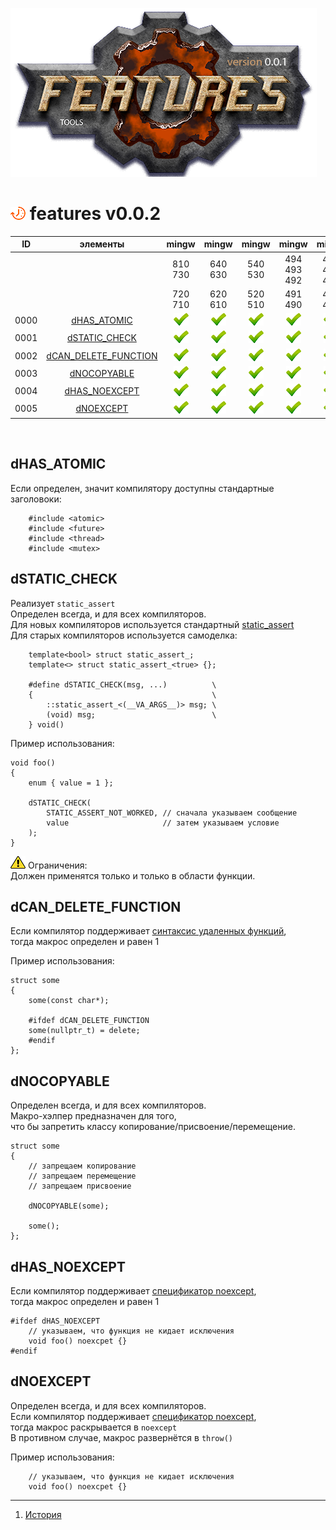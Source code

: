 [![logo](logo.png)](../home.md "for developers") 

[R]: icons/release.png   "релизная версия"
[P]: icons/progress.png  "в процессе..."
[S]: icons/success.png   "ошибок не обнаружено"
[F]: icons/failed.png    "была выявлена ошибка"
[D]: icons/danger.png    "дефекты, недоработки, некритичные баги"
[E]: icons/empty.png     "нет данных"
[B]: icons/bug.png       "обнаружен баг"
[N]: icons/na.png        "функциональность не доступна"

<a name="main"></a>
[![P]][M] features v0.0.2 
=========================

| **ID** |     элементы               |   mingw    |   mingw    |    mingw   |    mingw    |   mingw     |    msvc    |    msvc    |  
|:------:|:--------------------------:|:----------:|:----------:|:----------:|:-----------:|:-----------:|:----------:|:----------:|  
|        |                            |   810 730  |  640 630   |   540 530  | 494 493 492 | 485 484 483 | 2019 2017  |  2013 2012 |  
|        |                            |   720 710  |  620 610   |   520 510  |   491 490   |   482 481   |   2015     |  2010 2008 |  
|  0000  | [dHAS_ATOMIC][00]          | [![S]][00] | [![S]][00] | [![S]][00] | [![S]][00]  | [![S]][00]  | [![S]][00] | [![S]][00] |  
|  0001  | [dSTATIC_CHECK][01]        | [![S]][01] | [![S]][01] | [![S]][01] | [![S]][01]  | [![S]][01]  | [![S]][01] | [![S]][01] |  
|  0002  | [dCAN_DELETE_FUNCTION][02] | [![S]][01] | [![S]][01] | [![S]][01] | [![S]][01]  | [![S]][01]  | [![S]][01] | [![S]][01] |  
|  0003  | [dNOCOPYABLE][03]          | [![S]][01] | [![S]][01] | [![S]][01] | [![S]][01]  | [![S]][01]  | [![S]][01] | [![S]][01] |  
|  0004  | [dHAS_NOEXCEPT][04]        | [![S]][01] | [![S]][01] | [![S]][01] | [![S]][01]  | [![S]][01]  | [![S]][01] | [![S]][01] |  
|  0005  | [dNOEXCEPT][05]            | [![S]][01] | [![S]][01] | [![S]][01] | [![S]][01]  | [![S]][01]  | [![S]][01] | [![S]][01] |  

<br/>

[M]: #main  "определяет технические возможности компилятора"
[MINGW]:  #main  "поддержка компиляторов mingw"
[VS-NEW]: #main  "поддержка новых компиляторов msvc"
[VS-OLD]: #main  "поддержка старых компиляторов msvc"

[00]: #dHAS_ATOMIC
[01]: #dSTATIC_CHECK
[02]: #dCAN_DELETE_FUNCTION
[03]: #dNOCOPYABLE
[04]: #dHAS_NOEXCEPT
[05]: #dNOEXCEPT

dHAS_ATOMIC
-----------
Если определен, значит компилятору доступны стандартные заголовоки:  
```
    #include <atomic>
    #include <future>
    #include <thread>
    #include <mutex>
```

dSTATIC_CHECK
-------------
[ST]: https://en.cppreference.com/w/cpp/language/static_assert

Реализует `static_assert`  
Определен всегда, и для всех компиляторов.  
Для новых компиляторов используется стандартный [static_assert][ST]  
Для старых компиляторов используется самоделка:  

```
    template<bool> struct static_assert_;
    template<> struct static_assert_<true> {};

    #define dSTATIC_CHECK(msg, ...)          \
    {                                        \
        ::static_assert_<(__VA_ARGS__)> msg; \
        (void) msg;                          \
    } void()
```

Пример использования:  

```
void foo()
{
    enum { value = 1 };

    dSTATIC_CHECK(
        STATIC_ASSERT_NOT_WORKED, // сначала указываем сообщение
        value                     // затем указываем условие
    );
}
```

[![D]][M] Ограничения:  
Должен применятся только и только в области функции.  

dCAN_DELETE_FUNCTION
--------------------
[DF]: https://en.cppreference.com/w/cpp/language/function#Deleted_functions

Если компилятор поддерживает [синтаксис удаленных функций][DF],  
тогда макрос определен и равен 1  

Пример использования:  

```
struct some
{
    some(const char*);

    #ifdef dCAN_DELETE_FUNCTION
    some(nullptr_t) = delete;
    #endif
};

```

dNOCOPYABLE
-----------
Определен всегда, и для всех компиляторов.  
Макро-хэлпер предназначен для того,  
что бы запретить классу копирование/присвоение/перемещение.  

```
struct some
{
    // запрещаем копирование
    // запрещаем перемещение
    // запрещаем присвоение

    dNOCOPYABLE(some);

    some();
};

```

dHAS_NOEXCEPT
-------------
[SN]: https://en.cppreference.com/w/cpp/language/noexcept_spec

Если компилятор поддерживает [спецификатор noexcept][SN],  
тогда макрос определен и равен 1  

```
#ifdef dHAS_NOEXCEPT
    // указываем, что функция не кидает исключения
    void foo() noexcpet {}
#endif
```

dNOEXCEPT
---------
Определен всегда, и для всех компиляторов.  
Если компилятор поддерживает [спецификатор noexcept][SN],  
тогда макрос раскрывается в `noexcept`  
В противном случае, макрос развернётся в `throw()`  

Пример использования:  

```
    // указываем, что функция не кидает исключения
    void foo() noexcpet {}
```

--------------------------------------------

1) [История](history.md)  


